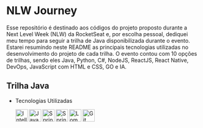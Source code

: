 # NLW Journey

Esse repositório é destinado aos códigos do projeto proposto durante a Next Level Week (NLW) da RocketSeat e, por escolha pessoal, dediquei meu tempo para seguir a trilha de Java disponibilizada durante o evento.
<br>
Estarei resumindo neste README as principais tecnologias utilizadas no desenvolvimento do projeto de cada trilha. O evento contou com 10 opções de trilhas, sendo eles Java, Python, C#, NodeJS, ReactJS, React Native, DevOps, JavaScript com HTML e CSS, GO e IA.
<br>

## Trilha Java
- Tecnologias Utilizadas

  <img align="left" alt="IntelliJ" width="32px" src="https://user-images.githubusercontent.com/25181517/192108890-200809d1-439c-4e23-90d3-b090cf9a4eea.png"/>
  <img align="left" alt="Java" width="32px" src="https://user-images.githubusercontent.com/25181517/117201156-9a724800-adec-11eb-9a9d-3cd0f67da4bc.png"/>
  <img align="left" alt="Spring" width="32px" src="https://user-images.githubusercontent.com/25181517/117201470-f6d56780-adec-11eb-8f7c-e70e376cfd07.png"/>
  <img align="left" alt="Spring Boot" width="32px" src="https://user-images.githubusercontent.com/25181517/183891303-41f257f8-6b3d-487c-aa56-c497b880d0fb.png"/>
  <img align="left" alt="Lombok" width="32px" src="https://user-images.githubusercontent.com/25181517/190229463-87fa862f-ccf0-48da-8023-940d287df610.png"/>
  <img align="left" alt="Git" width="32px" src="https://user-images.githubusercontent.com/25181517/192108372-f71d70ac-7ae6-4c0d-8395-51d8870c2ef0.png"/>

  <br>
  <br>

